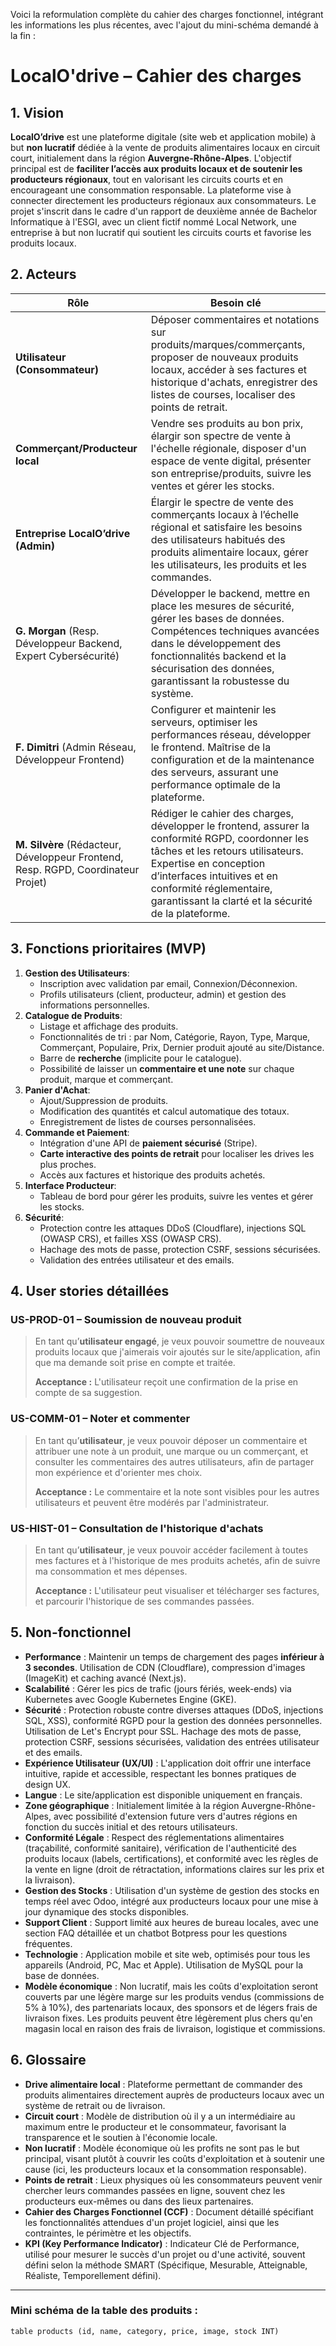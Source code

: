 Voici la reformulation complète du cahier des charges fonctionnel, intégrant les informations les plus récentes, avec l'ajout du mini-schéma demandé à la fin :

# LocalO'drive – Cahier des charges

## 1. Vision
**LocalO’drive** est une plateforme digitale (site web et application mobile) à but **non lucratif** dédiée à la vente de produits alimentaires locaux en circuit court, initialement dans la région **Auvergne-Rhône-Alpes**. L'objectif principal est de **faciliter l’accès aux produits locaux et de soutenir les producteurs régionaux**, tout en valorisant les circuits courts et en encourageant une consommation responsable. La plateforme vise à connecter directement les producteurs régionaux aux consommateurs. Le projet s'inscrit dans le cadre d'un rapport de deuxième année de Bachelor Informatique à l'ESGI, avec un client fictif nommé Local Network, une entreprise à but non lucratif qui soutient les circuits courts et favorise les produits locaux.

## 2. Acteurs
| Rôle | Besoin clé |
|---|---|
| **Utilisateur (Consommateur)** | Déposer commentaires et notations sur produits/marques/commerçants, proposer de nouveaux produits locaux, accéder à ses factures et historique d'achats, enregistrer des listes de courses, localiser des points de retrait. |
| **Commerçant/Producteur local** | Vendre ses produits au bon prix, élargir son spectre de vente à l'échelle régionale, disposer d'un espace de vente digital, présenter son entreprise/produits, suivre les ventes et gérer les stocks. |
| **Entreprise LocalO’drive (Admin)** | Élargir le spectre de vente des commerçants locaux à l’échelle régional et satisfaire les besoins des utilisateurs habitués des produits alimentaire locaux, gérer les utilisateurs, les produits et les commandes. |
| **G. Morgan** (Resp. Développeur Backend, Expert Cybersécurité) | Développer le backend, mettre en place les mesures de sécurité, gérer les bases de données. Compétences techniques avancées dans le développement des fonctionnalités backend et la sécurisation des données, garantissant la robustesse du système. |
| **F. Dimitri** (Admin Réseau, Développeur Frontend) | Configurer et maintenir les serveurs, optimiser les performances réseau, développer le frontend. Maîtrise de la configuration et de la maintenance des serveurs, assurant une performance optimale de la plateforme. |
| **M. Silvère** (Rédacteur, Développeur Frontend, Resp. RGPD, Coordinateur Projet) | Rédiger le cahier des charges, développer le frontend, assurer la conformité RGPD, coordonner les tâches et les retours utilisateurs. Expertise en conception d’interfaces intuitives et en conformité réglementaire, garantissant la clarté et la sécurité de la plateforme. |

## 3. Fonctions prioritaires (MVP)
1.  **Gestion des Utilisateurs**:
    *   Inscription avec validation par email, Connexion/Déconnexion.
    *   Profils utilisateurs (client, producteur, admin) et gestion des informations personnelles.
2.  **Catalogue de Produits**:
    *   Listage et affichage des produits.
    *   Fonctionnalités de tri : par Nom, Catégorie, Rayon, Type, Marque, Commerçant, Populaire, Prix, Dernier produit ajouté au site/Distance.
    *   Barre de **recherche** (implicite pour le catalogue).
    *   Possibilité de laisser un **commentaire et une note** sur chaque produit, marque et commerçant.
3.  **Panier d'Achat**:
    *   Ajout/Suppression de produits.
    *   Modification des quantités et calcul automatique des totaux.
    *   Enregistrement de listes de courses personnalisées.
4.  **Commande et Paiement**:
    *   Intégration d'une API de **paiement sécurisé** (Stripe).
    *   **Carte interactive des points de retrait** pour localiser les drives les plus proches.
    *   Accès aux factures et historique des produits achetés.
5.  **Interface Producteur**:
    *   Tableau de bord pour gérer les produits, suivre les ventes et gérer les stocks.
6.  **Sécurité**:
    *   Protection contre les attaques DDoS (Cloudflare), injections SQL (OWASP CRS), et failles XSS (OWASP CRS).
    *   Hachage des mots de passe, protection CSRF, sessions sécurisées.
    *   Validation des entrées utilisateur et des emails.

## 4. User stories détaillées
### US-PROD-01 – Soumission de nouveau produit
> En tant qu’**utilisateur engagé**, je veux pouvoir soumettre de nouveaux produits locaux que j'aimerais voir ajoutés sur le site/application, afin que ma demande soit prise en compte et traitée.
>
> **Acceptance :** L'utilisateur reçoit une confirmation de la prise en compte de sa suggestion.

### US-COMM-01 – Noter et commenter
> En tant qu’**utilisateur**, je veux pouvoir déposer un commentaire et attribuer une note à un produit, une marque ou un commerçant, et consulter les commentaires des autres utilisateurs, afin de partager mon expérience et d'orienter mes choix.
>
> **Acceptance :** Le commentaire et la note sont visibles pour les autres utilisateurs et peuvent être modérés par l'administrateur.

### US-HIST-01 – Consultation de l'historique d'achats
> En tant qu’**utilisateur**, je veux pouvoir accéder facilement à toutes mes factures et à l'historique de mes produits achetés, afin de suivre ma consommation et mes dépenses.
>
> **Acceptance :** L'utilisateur peut visualiser et télécharger ses factures, et parcourir l'historique de ses commandes passées.

## 5. Non-fonctionnel
*   **Performance** : Maintenir un temps de chargement des pages **inférieur à 3 secondes**. Utilisation de CDN (Cloudflare), compression d'images (ImageKit) et caching avancé (Next.js).
*   **Scalabilité** : Gérer les pics de trafic (jours fériés, week-ends) via Kubernetes avec Google Kubernetes Engine (GKE).
*   **Sécurité** : Protection robuste contre diverses attaques (DDoS, injections SQL, XSS), conformité RGPD pour la gestion des données personnelles. Utilisation de Let's Encrypt pour SSL. Hachage des mots de passe, protection CSRF, sessions sécurisées, validation des entrées utilisateur et des emails.
*   **Expérience Utilisateur (UX/UI)** : L'application doit offrir une interface intuitive, rapide et accessible, respectant les bonnes pratiques de design UX.
*   **Langue** : Le site/application est disponible uniquement en français.
*   **Zone géographique** : Initialement limitée à la région Auvergne-Rhône-Alpes, avec possibilité d'extension future vers d'autres régions en fonction du succès initial et des retours utilisateurs.
*   **Conformité Légale** : Respect des réglementations alimentaires (traçabilité, conformité sanitaire), vérification de l'authenticité des produits locaux (labels, certifications), et conformité avec les règles de la vente en ligne (droit de rétractation, informations claires sur les prix et la livraison).
*   **Gestion des Stocks** : Utilisation d'un système de gestion des stocks en temps réel avec Odoo, intégré aux producteurs locaux pour une mise à jour dynamique des stocks disponibles.
*   **Support Client** : Support limité aux heures de bureau locales, avec une section FAQ détaillée et un chatbot Botpress pour les questions fréquentes.
*   **Technologie** : Application mobile et site web, optimisés pour tous les appareils (Android, PC, Mac et Apple). Utilisation de MySQL pour la base de données.
*   **Modèle économique** : Non lucratif, mais les coûts d'exploitation seront couverts par une légère marge sur les produits vendus (commissions de 5% à 10%), des partenariats locaux, des sponsors et de légers frais de livraison fixes. Les produits peuvent être légèrement plus chers qu'en magasin local en raison des frais de livraison, logistique et commissions.

## 6. Glossaire
*   **Drive alimentaire local** : Plateforme permettant de commander des produits alimentaires directement auprès de producteurs locaux avec un système de retrait ou de livraison.
*   **Circuit court** : Modèle de distribution où il y a un intermédiaire au maximum entre le producteur et le consommateur, favorisant la transparence et le soutien à l'économie locale.
*   **Non lucratif** : Modèle économique où les profits ne sont pas le but principal, visant plutôt à couvrir les coûts d'exploitation et à soutenir une cause (ici, les producteurs locaux et la consommation responsable).
*   **Points de retrait** : Lieux physiques où les consommateurs peuvent venir chercher leurs commandes passées en ligne, souvent chez les producteurs eux-mêmes ou dans des lieux partenaires.
*   **Cahier des Charges Fonctionnel (CCF)** : Document détaillé spécifiant les fonctionnalités attendues d'un projet logiciel, ainsi que les contraintes, le périmètre et les objectifs.
*   **KPI (Key Performance Indicator)** : Indicateur Clé de Performance, utilisé pour mesurer le succès d'un projet ou d'une activité, souvent défini selon la méthode SMART (Spécifique, Mesurable, Atteignable, Réaliste, Temporellement défini).

---
### Mini schéma de la table des produits :
`table products (id, name, category, price, image, stock INT)`